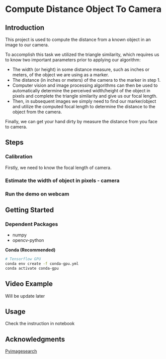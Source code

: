 # Compute Distance Object To Camera

## Introduction

This project is used to compute the distance from a known object in an image to our camera.

To accomplish this task we utilized the triangle similarity, which requires us to know two important parameters prior to applying our algorithm:

- The width (or height) in some distance measure, such as inches or meters, of the object we are using as a marker.
- The distance (in inches or meters) of the camera to the marker in step 1.
- Computer vision and image processing algorithms can then be used to automatically determine the perceived width/height of the object in pixels and complete the triangle similarity and give us our focal length.
- Then, in subsequent images we simply need to find our marker/object and utilize the computed focal length to determine the distance to the object from the camera.

Finally, we can get your hand dirty by measure the distance from you face to camera.

## Steps

### Calibration 
Firstly, we need to know the focal length of camera. 

### Estimate the width of object in pixels - camera 

### Run the demo on webcam

## Getting Started

### Dependent Packages

* numpy
* opencv-python 

**Conda (Recommended)**

```bash
# Tensorflow GPU
conda env create -f conda-gpu.yml
conda activate conda-gpu
```


## Video Example

Will be update later


## Usage
Check the instruction in notebook

## Acknowledgments
[Pyimagesearch](https://www.pyimagesearch.com/2015/01/19/find-distance-camera-objectmarker-using-python-opencv/)
